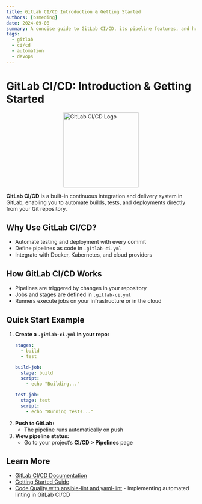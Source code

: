 ```yaml
---
title: GitLab CI/CD Introduction & Getting Started
authors: [bsmeding]
date: 2024-09-08
summary: A concise guide to GitLab CI/CD, its pipeline features, and how to automate builds and tests.
tags:
  - gitlab
  - ci/cd
  - automation
  - devops
---
```


# GitLab CI/CD: Introduction & Getting Started

<img src="https://about.gitlab.com/images/ci/gitlab-ci-cd-logo_2x.png" alt="GitLab CI/CD Logo" width="200" style="display: block; margin: 0 auto;">

**GitLab CI/CD** is a built-in continuous integration and delivery system in GitLab, enabling you to automate builds, tests, and deployments directly from your Git repository.
<!-- more -->

## Why Use GitLab CI/CD?
- Automate testing and deployment with every commit
- Define pipelines as code in `.gitlab-ci.yml`
- Integrate with Docker, Kubernetes, and cloud providers

## How GitLab CI/CD Works
- Pipelines are triggered by changes in your repository
- Jobs and stages are defined in `.gitlab-ci.yml`
- Runners execute jobs on your infrastructure or in the cloud

## Quick Start Example
1. **Create a `.gitlab-ci.yml` in your repo:**
   ```yaml
   stages:
     - build
     - test

   build-job:
     stage: build
     script:
       - echo "Building..."

   test-job:
     stage: test
     script:
       - echo "Running tests..."
   ```
2. **Push to GitLab:**
   - The pipeline runs automatically on push
3. **View pipeline status:**
   - Go to your project’s **CI/CD > Pipelines** page

## Learn More
- [GitLab CI/CD Documentation](https://docs.gitlab.com/ee/ci/)
- [Getting Started Guide](https://docs.gitlab.com/ee/ci/quick_start/)
- [Code Quality with ansible-lint and yaml-lint](/blog/posts/2024/2024-09-12-ansible-lint-yaml-lint-ci-cd.md) - Implementing automated linting in GitLab CI/CD 